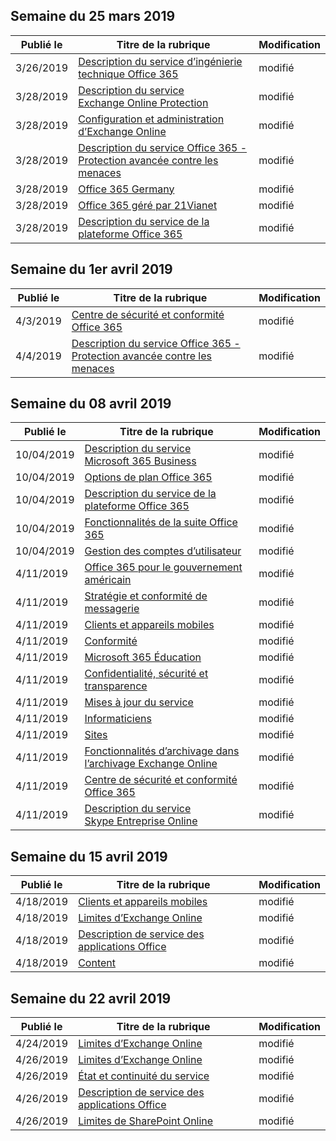 <!-- This file is generated automatically each week. Changes made to this file will be overwritten.-->




## <a name="week-of-march-25-2019"></a>Semaine du 25 mars 2019


| Publié le |Titre de la rubrique | Modification |
|------|------------|--------|
| 3/26/2019 | [Description du service d’ingénierie technique Office 365](/Office365/ServiceDescriptions/office-365-engineering-direct-service-description) | modifié |
| 3/28/2019 | [Description du service Exchange Online Protection](/Office365/ServiceDescriptions/exchange-online-protection-service-description/exchange-online-protection-service-description) | modifié |
| 3/28/2019 | [Configuration et administration d’Exchange Online](/Office365/ServiceDescriptions/exchange-online-service-description/exchange-online-setup-and-administration) | modifié |
| 3/28/2019 | [Description du service Office 365 - Protection avancée contre les menaces](/Office365/ServiceDescriptions/office-365-advanced-threat-protection-service-description) | modifié |
| 3/28/2019 | [Office 365 Germany](/Office365/ServiceDescriptions/office-365-platform-service-description/office-365-germany) | modifié |
| 3/28/2019 | [Office 365 géré par 21Vianet](/Office365/ServiceDescriptions/office-365-platform-service-description/office-365-operated-by-21vianet) | modifié |
| 3/28/2019 | [Description du service de la plateforme Office 365](/Office365/ServiceDescriptions/office-365-platform-service-description/office-365-platform-service-description) | modifié |


## <a name="week-of-april-01-2019"></a>Semaine du 1er avril 2019


| Publié le |Titre de la rubrique | Modification |
|------|------------|--------|
| 4/3/2019 | [Centre de sécurité et conformité Office 365](/Office365/ServiceDescriptions/office-365-platform-service-description/office-365-securitycompliance-center) | modifié |
| 4/4/2019 | [Description du service Office 365 - Protection avancée contre les menaces](/Office365/ServiceDescriptions/office-365-advanced-threat-protection-service-description) | modifié |


## <a name="week-of-april-08-2019"></a>Semaine du 08 avril 2019


| Publié le |Titre de la rubrique | Modification |
|------|------------|--------|
| 10/04/2019 | [Description du service Microsoft 365 Business](/Office365/ServiceDescriptions/microsoft-365-business-service-description) | modifié |
| 10/04/2019 | [Options de plan Office 365](/Office365/ServiceDescriptions/office-365-platform-service-description/office-365-plan-options) | modifié |
| 10/04/2019 | [Description du service de la plateforme Office 365](/Office365/ServiceDescriptions/office-365-platform-service-description/office-365-platform-service-description) | modifié |
| 10/04/2019 | [Fonctionnalités de la suite Office 365](/Office365/ServiceDescriptions/office-365-platform-service-description/office-365-suite-features) | modifié |
| 10/04/2019 | [Gestion des comptes d’utilisateur](/Office365/ServiceDescriptions/office-365-platform-service-description/user-account-management) | modifié |
| 4/11/2019 | [Office 365 pour le gouvernement américain](/Office365/ServiceDescriptions/office-365-platform-service-description/office-365-us-government/office-365-us-government) | modifié |
| 4/11/2019 | [Stratégie et conformité de messagerie](/Office365/ServiceDescriptions/exchange-online-protection-service-description/messaging-policy-and-compliance-servicedesc) | modifié |
| 4/11/2019 | [Clients et appareils mobiles](/Office365/ServiceDescriptions/exchange-online-service-description/clients-and-mobile-devices) | modifié |
| 4/11/2019 | [Conformité](/Office365/ServiceDescriptions/office-365-platform-service-description/compliance-servicedesc) | modifié |
| 4/11/2019 | [Microsoft 365 Éducation](/Office365/ServiceDescriptions/office-365-platform-service-description/microsoft-365-education) | modifié |
| 4/11/2019 | [Confidentialité, sécurité et transparence](/Office365/ServiceDescriptions/office-365-platform-service-description/privacy-security-and-transparency) | modifié |
| 4/11/2019 | [Mises à jour du service](/Office365/ServiceDescriptions/office-365-platform-service-description/service-updates) | modifié |
| 4/11/2019 | [Informaticiens](/Office365/ServiceDescriptions/sharepoint-online-service-description/it-professional) | modifié |
| 4/11/2019 | [Sites](/Office365/ServiceDescriptions/sharepoint-online-service-description/sites-servicedesc) | modifié |
| 4/11/2019 | [Fonctionnalités d’archivage dans l’archivage Exchange Online](/Office365/ServiceDescriptions/exchange-online-archiving-service-description/archive-features) | modifié |
| 4/11/2019 | [Centre de sécurité et conformité Office 365](/Office365/ServiceDescriptions/office-365-platform-service-description/office-365-securitycompliance-center) | modifié |
| 4/11/2019 | [Description du service Skype Entreprise Online](/Office365/ServiceDescriptions/skype-for-business-online-service-description/skype-for-business-online-service-description) | modifié |


## <a name="week-of-april-15-2019"></a>Semaine du 15 avril 2019


| Publié le |Titre de la rubrique | Modification |
|------|------------|--------|
| 4/18/2019 | [Clients et appareils mobiles](/Office365/ServiceDescriptions/exchange-online-service-description/clients-and-mobile-devices) | modifié |
| 4/18/2019 | [Limites d’Exchange Online](/Office365/ServiceDescriptions/exchange-online-service-description/exchange-online-limits) | modifié |
| 4/18/2019 | [Description de service des applications Office](/Office365/ServiceDescriptions/office-applications-service-description/office-applications-service-description) | modifié |
| 4/18/2019 | [Content](/Office365/ServiceDescriptions/sharepoint-online-service-description/content) | modifié |


## <a name="week-of-april-22-2019"></a>Semaine du 22 avril 2019


| Publié le |Titre de la rubrique | Modification |
|------|------------|--------|
| 4/24/2019 | [Limites d’Exchange Online](/Office365/ServiceDescriptions/exchange-online-service-description/exchange-online-limits) | modifié |
| 4/26/2019 | [Limites d’Exchange Online](/Office365/ServiceDescriptions/exchange-online-service-description/exchange-online-limits) | modifié |
| 4/26/2019 | [État et continuité du service](/Office365/ServiceDescriptions/office-365-platform-service-description/service-health-and-continuity) | modifié |
| 4/26/2019 | [Description de service des applications Office](/Office365/ServiceDescriptions/office-applications-service-description/office-applications-service-description) | modifié |
| 4/26/2019 | [Limites de SharePoint Online](/Office365/ServiceDescriptions/sharepoint-online-service-description/sharepoint-online-limits) | modifié |
